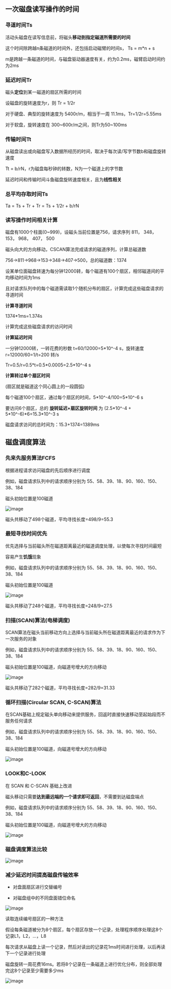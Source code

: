 ## 一次磁盘读写操作的时间

### 寻道时间Ts

活动头磁盘在读写信息前，将磁头**移动到指定磁道所需要的时间**

这个时间除跨越n条磁道的时间外，还包括启动磁臂的时间s， Ts = m*n + s

m是跨越一条磁道的时间，与磁盘驱动器速度有关，约为0.2ms，磁臂启动时间约为2ms

### 延迟时间Tr

磁头**定位**到某一磁道的扇区所需的时间

设磁盘的旋转速度为r，则 Tr = 1/2r

对于硬盘、典型的旋转速度为 5400r/m，相当于一周 11.1ms，Tr=1/2r=5.55ms

对于软盘，旋转速度在 300\~600r/m之间，则Tr为50~100ms

### 传输时间Tt

从磁盘读出或向磁盘写入数据所经历的时间，取决于每次读/写字节数b和磁盘旋转速度

Tt = b/rN，r为磁盘每秒钟的转数，N为一个磁道上的字节数

延迟时间和传输时间斗鱼磁盘旋转速度相关，且为**线性相关**

### 总平均存取时间Ts

Ta = Ts + Tr + Tr = Ts + 1/2r + b/rN

### 读写操作时间相关计算

磁盘有1000个柱面(0~999)，设磁头当前位置是756，请求序列 811， 348， 153， 968， 407， 500

磁头向大的方向移动，CSCAN算法完成请求的磁道序列，计算总磁道数

756->811->968->153->348->407->500，总的磁道数：1374

设某单位面磁盘转速为每分钟12000转，每个磁道有100个扇区，相邻磁道间的平均移动时间为1ms

且对请求队列中的每个磁道需读取1个随机分布的扇区，计算完成这些磁盘请求的寻道时间

**计算寻道时间**

1374*1ms=1.374s

计算完成这些磁盘请求的访问时间

**计算延迟时间**

一分钟12000转，一转花费的秒数 t=60/12000=5\*10^-4 s，旋转速度 r=12000/60=1/t=200 转/s

Tr=0.5/r=0.5\*t=0.5\*0.0005=2.5\*10^-4 s

**计算转过单个扇区时间**

(扇区就是磁道这个同心圆上的一段圆弧)

每个磁道100个扇区，通过每个扇区的时间，5\*10^-4/100=5\*10^-6 s

要访问6个扇区，总的 **旋转延迟+扇区旋转时间** 为 (2.5\*10^-4 + 5\*10^-6)*6=15.3\*10^-3 s

磁盘请求访问的总时间为：15.3+1374=1389ms

## 磁盘调度算法

### 先来先服务算法FCFS

根据进程请求访问磁盘的先后顺序进行调度

例如，磁盘请求队列中的请求顺序分别为 55、58、39、18、90、160、150、38、184

磁头初始位置是100磁道

![image](https://github.com/YC-L/Postgraduate-examination/blob/Operating-System/imgs/FCFS.png)

磁头共移动了498个磁道，平均寻找长度=498/9=55.3

### 最短寻找时间优先

优先选择与当前磁头所在磁道距离最近的磁道调度处理，以使每次寻找时间最短

容易产生**饥饿**现象

例如，磁盘请求队列中的请求顺序分别为 55、58、39、18、90、160、150、38、184

磁头初始位置是100磁道

![image](https://github.com/YC-L/Postgraduate-examination/blob/Operating-System/imgs/SSTF.png)

磁头共移动了248个磁道，平均寻找长度=248/9=27.5

### 扫描(SCAN)算法(电梯调度)

SCAN算法在磁头当前移动方向上选择与当前磁头所在磁道距离最近的请求作为下一次服务的对象

例如，磁盘请求队列中的请求顺序分别为 55、58、39、18、90、160、150、38、184

磁头初始位置是100磁道，向磁道号增大的方向移动

![image](https://github.com/YC-L/Postgraduate-examination/blob/Operating-System/imgs/SCAN.png)

磁头共移动了282个磁道，平均寻找长度=282/9=31.33

### 循环扫描(Circular SCAN, C-SCAN)算法

在SCAN基础上规定磁头单向移动来提供服务，回返时直接快速移动至起始段而不服务任何请求

例如，磁盘请求队列中的请求顺序分别为 55、58、39、18、90、160、150、38、184

磁头初始位置是100磁道，向磁道号增大的方向移动

![image](https://github.com/YC-L/Postgraduate-examination/blob/Operating-System/imgs/C-SCAN.png)

### LOOK和C-LOOK

在 SCAN 和 C-SCAN 基础上改进

磁头移动只需要**达到最远端的一个请求即可返回**，不需要到达磁盘端点

例如，磁盘请求队列中的请求顺序分别为 55、58、39、18、90、160、150、38、184

磁头初始位置是100磁道，向磁道号增大的方向移动

![image](https://github.com/YC-L/Postgraduate-examination/blob/Operating-System/imgs/LOOK&C-LOOK.png)

### 磁盘调度算法比较

![image](https://github.com/YC-L/Postgraduate-examination/blob/Operating-System/imgs/Comparison-of-disk-scheduling-algorithms.png)


### 减少延迟时间提高磁盘传输效率

- 对盘面扇区进行交替编号

- 对磁盘组中的不同盘面错位命名

![image](https://github.com/YC-L/Postgraduate-examination/blob/Operating-System/imgs/Disk-slice-group-sector-number.png)

读取连续编号扇区的一种方法

假设每条磁道被分为8个扇区，每个扇区存放一个记录，处理程序顺序处理这8个记录L1，L2，...，L8

每次请求从磁盘上读一个记录，然后对读出的记录花1ms时间进行处理，以后再读下一个记录进行处理

磁盘旋转一周花费16ms。若将8个记录在一条磁道上进行优化分布，则全部处理完这8个记录至少需要多少ms

![image](https://github.com/YC-L/Postgraduate-examination/blob/Operating-System/imgs/Disk-sector-alternate-numbering.png)



